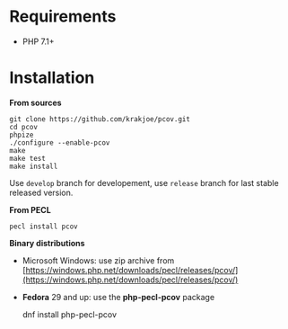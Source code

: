 Requirements
============

  * PHP 7.1+

Installation
============

**From sources**

    git clone https://github.com/krakjoe/pcov.git
    cd pcov
    phpize
    ./configure --enable-pcov
    make
    make test
    make install

Use `develop` branch for developement, use `release` branch for last stable released version.

**From PECL**

    pecl install pcov

**Binary distributions**

  * Microsoft Windows: use zip archive from [https://windows.php.net/downloads/pecl/releases/pcov/](https://windows.php.net/downloads/pecl/releases/pcov/)

  * **Fedora** 29 and up: use the **php-pecl-pcov** package

    dnf install php-pecl-pcov

